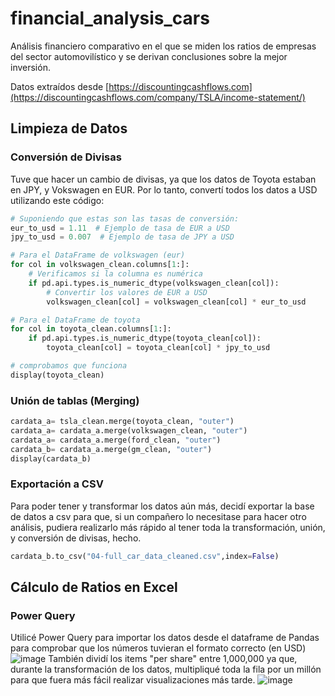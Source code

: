 # financial_analysis_cars
Análisis financiero comparativo en el que se miden los ratios de empresas del sector automovilístico y se derivan conclusiones sobre la mejor inversión.

Datos extraídos desde [https://discountingcashflows.com](https://discountingcashflows.com/company/TSLA/income-statement/)
## Limpieza de Datos
### Conversión de Divisas
Tuve que hacer un cambio de divisas, ya que los datos de Toyota estaban en JPY, y Vokswagen en EUR. Por lo tanto, convertí todos los datos a USD utilizando este código:
```python
# Suponiendo que estas son las tasas de conversión:
eur_to_usd = 1.11  # Ejemplo de tasa de EUR a USD
jpy_to_usd = 0.007  # Ejemplo de tasa de JPY a USD

# Para el DataFrame de volkswagen (eur)
for col in volkswagen_clean.columns[1:]:
    # Verificamos si la columna es numérica
    if pd.api.types.is_numeric_dtype(volkswagen_clean[col]):
        # Convertir los valores de EUR a USD
        volkswagen_clean[col] = volkswagen_clean[col] * eur_to_usd

# Para el DataFrame de toyota
for col in toyota_clean.columns[1:]:
    if pd.api.types.is_numeric_dtype(toyota_clean[col]):
        toyota_clean[col] = toyota_clean[col] * jpy_to_usd

# comprobamos que funciona
display(toyota_clean)
```
### Unión de tablas (Merging)
```python
cardata_a= tsla_clean.merge(toyota_clean, "outer")
cardata_a= cardata_a.merge(volkswagen_clean, "outer")
cardata_a= cardata_a.merge(ford_clean, "outer")
cardata_b= cardata_a.merge(gm_clean, "outer")
display(cardata_b)
```
### Exportación a CSV
Para poder tener y transformar los datos aún más, decidí exportar la base de datos a csv para que, si un compañero lo necesitase para hacer otro análisis, pudiera realizarlo más rápido al tener toda la transformación, unión, y conversión de divisas, hecho.
```python
cardata_b.to_csv("04-full_car_data_cleaned.csv",index=False)
```
## Cálculo de Ratios en Excel
### Power Query
Utilicé Power Query para importar los datos desde el dataframe de Pandas para comprobar que los números tuvieran el formato correcto (en USD)
![image](https://github.com/user-attachments/assets/4260fd9b-4653-4d9b-97ed-6e4a11305970)
También dividí los items "per share" entre 1,000,000 ya que, durante la transformación de los datos, multipliqué toda la fila por un millón para que fuera más fácil realizar visualizaciones más tarde.
![image](https://github.com/user-attachments/assets/f9acb3b9-0d45-4f83-9045-fc23edbff6f8)

